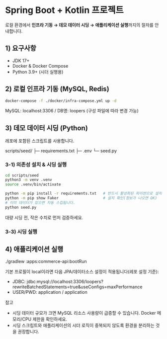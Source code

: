# Spring Boot + Kotlin 프로젝트

로컬 환경에서 **인프라 기동 → 데모 데이터 시딩 → 애플리케이션 실행**까지의 절차를 안내합니다.

## 1) 요구사항
- JDK 17+
- Docker & Docker Compose
- Python 3.9+ (시더 실행용)

## 2) 로컬 인프라 기동 (MySQL, Redis)
```bash
docker-compose -f ./docker/infra-compose.yml up -d
```

MySQL: localhost:3306 / DB명: loopers (구성 파일에 따라 변경 가능)


## 3) 데모 데이터 시딩 (Python)

레포에 포함된 스크립트를 사용합니다.


scripts/seed/
 ├─ requirements.txt
 ├─ .env
 └─ seed.py


### 3-1) 의존성 설치 & 시딩 실행

```bash
cd scripts/seed
python3 -m venv .venv
source .venv/bin/activate

python -m pip install -r requirements.txt   # 반드시 활성화된 파이썬으로 설치
python -m pip show Faker                    # 설치 확인(정보가 나오면 OK)
# 이미 데이터가 있으면 자동 스킵됩니다.
python seed.py
```
대량 시딩 전, 작은 수치로 먼저 검증하세요.

### 3-3) 시딩 실행


## 4) 애플리케이션 실행

./gradlew :apps:commerce-api:bootRun

기본 프로필이 local이라면 다음 JPA/데이터소스 설정이 적용됩니다(레포 설정 기준):
- JDBC: jdbc:mysql://localhost:3306/loopers?rewriteBatchedStatements=true&useConfigs=maxPerformance
- USER/PWD: application / application

참고
- 시딩 데이터 규모가 크면 MySQL 리소스 사용량이 급증할 수 있습니다. Docker 메모리/CPU 제한을 확인하세요.
- 시딩 스크립트와 애플리케이션의 시더 로직이 중복되지 않도록 환경을 분리하는 것을 권장합니다.
